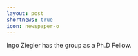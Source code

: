 ```yaml
---
layout: post
shortnews: true
icon: newspaper-o
---
```


Ingo Ziegler has the group as a Ph.D Fellow.
